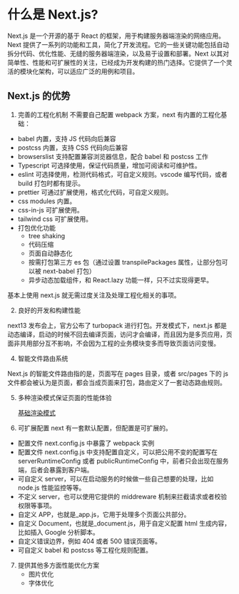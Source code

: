 # 什么是 Next.js?

Next.js 是一个开源的基于 React 的框架，用于构建服务器端渲染的网络应用。Next 提供了一系列的功能和工具，简化了开发流程。它的一些关键功能包括自动拆分代码、优化性能、无缝的服务器端渲染，以及易于设置和部署。Next 以其对简单性、性能和可扩展性的关注，已经成为开发构建的热门选择。它提供了一个灵活的模块化架构，可以适应广泛的用例和项目。

## Next.js 的优势

1. 完善的工程化机制
   不需要自己配置 webpack 方案，next 有内置的工程化基础：

- babel 内置，支持 JS 代码向后兼容
- postcss 内置，支持 CSS 代码向后兼容
- browserslist 支持配置兼容浏览器信息，配合 babel 和 postcss 工作
- Typescript 可选择使用，保证代码质量，增加可阅读和可维护性。
- eslint 可选择使用，检测代码格式，可自定义规则。vscode 编写代码，或者 build 打包时都有提示。
- prettier 可通过扩展使用，格式化代码，可自定义规则。
- css modules 内置。
- css-in-js 可扩展使用。
- tailwind css 可扩展使用。
- 打包优化功能
  - tree shaking
  - 代码压缩
  - 页面自动静态化
  - 按需打包第三方 es 包（通过设置 transpilePackages 属性，让部分包可以被 next-babel 打包）
  - 异步动态加载组件，和 React.lazy 功能一样，只不过实现得更早。

基本上使用 next.js 就无需过度关注及处理工程化相关的事项。

2. 良好的开发和构建性能

next13 发布会上，官方公布了 turbopack 进行打包。开发模式下，next.js 都是动态编译，启动的时候不回去编译页面，访问才会编译，而且因为是多页应用，页面非共用部分互不影响，不会因为工程的业务模块变多而导致页面访问变慢。

4. 智能文件路由系统

Next.js 的智能文件路由指的是，页面写在 pages 目录，或者 src/pages 下的 js 文件都会被认为是页面，都会当成页面来打包，路由定义了一套动态路由规则。

5. 多种渲染模式保证页面的性能体验

   [基础渲染模式](/next.js/前端基础渲染模式.md)

6. 可扩展配置
   next 有一套默认配置，但配置是可扩展的。

- 配置文件 next.config.js 中暴露了 webpack 实例
- 配置文件 next.config.js 中支持配置自定义，可以把公用不变的配置写在 serverRuntimeConfig 或者 publicRuntimeConfig 中，前者只会出现在服务端，后者会暴露到客户端。
- 可自定义 server，可以在启动服务的时候做一些自己想要的处理，比如 node.js 性能监控等等。
- 不定义 server，也可以使用它提供的 middreware 机制来拦截请求或者校验权限等事项。
- 自定义 APP，也就是\_app.js，它用于处理多个页面公共部分。
- 自定义 Document，也就是\_document.js，用于自定义配置 html 生成内容，比如插入 Google 分析脚本。
- 自定义错误边界，例如 404 或者 500 错误页面等。
- 可自定义 babel 和 postcss 等工程化规则配置。

7. 提供其他多方面性能优化方案
   - 图片优化
   - 字体优化
